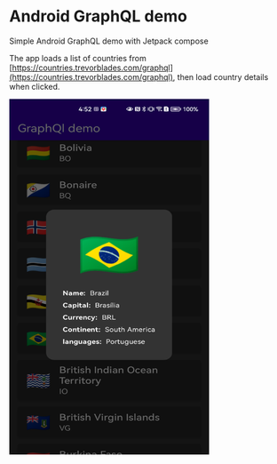 
# Android GraphQL demo 

Simple Android GraphQL demo with Jetpack compose

The app loads a list of countries from [https://countries.trevorblades.com/graphql](https://countries.trevorblades.com/graphql), then load country details when clicked.

<p    >
    <img src="https://github.com/megaacheyounes/android-graphql-demo/blob/readme/screenshots/2.png" width="360" height="640"/>
</p>
 
